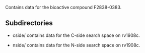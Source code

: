 Contains data for the bioactive compound F2838-0383.

## Subdirectories

- cside/ contains data for the C-side search space on rv1908c.

- nside/ contains data for the N-side search space on rv1908c.

